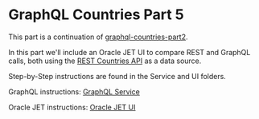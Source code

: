 # GraphQL Countries Part 5

This part is a continuation of [graphql-countries-part2](https://github.com/luisw19/graphql-samples/tree/master/graphql-countries-part2).

In this part we'll include an Oracle JET UI to compare REST and GraphQL calls, both using the [REST Countries API](https://github.com/apilayer/restcountries)
as a data source.

Step-by-Step instructions are found in the Service and UI folders.

GraphQL instructions: [GraphQL Service](https://github.com/luisw19/graphql-samples/tree/master/graphql-countries-part5/service)

Oracle JET instructions: [Oracle JET UI](https://github.com/luisw19/graphql-samples/tree/master/graphql-countries-part5/ui)